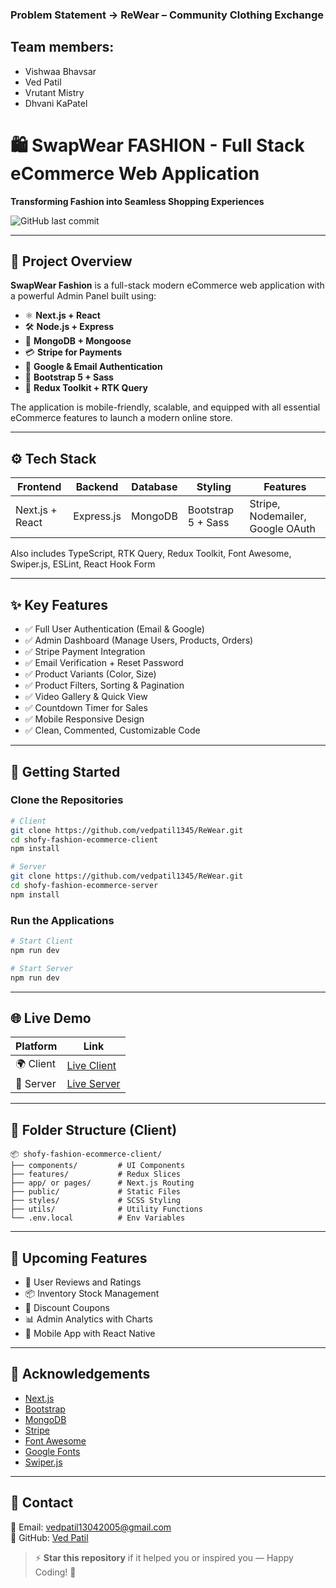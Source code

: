### Problem Statement -> ReWear – Community Clothing Exchange


## Team members:
- Vishwaa Bhavsar
- Ved Patil
- Vrutant Mistry
- Dhvani KaPatel

# 🛍️ SwapWear FASHION - Full Stack eCommerce Web Application

**Transforming Fashion into Seamless Shopping Experiences**

![GitHub last commit](https://img.shields.io/github/last-commit/vedpatil1345/ReWear)

---

## 🚀 Project Overview

**SwapWear Fashion** is a full-stack modern eCommerce web application with a powerful Admin Panel built using:

- ⚛️ **Next.js + React**
- 🛠️ **Node.js + Express**
- 🧠 **MongoDB + Mongoose**
- 💳 **Stripe for Payments**
- 🔐 **Google & Email Authentication**
- 🧵 **Bootstrap 5 + Sass**
- 🧰 **Redux Toolkit + RTK Query**

The application is mobile-friendly, scalable, and equipped with all essential eCommerce features to launch a modern online store.

---

## ⚙️ Tech Stack

| Frontend  | Backend   | Database | Styling | Features |
|-----------|-----------|----------|---------|----------|
| Next.js + React | Express.js | MongoDB | Bootstrap 5 + Sass | Stripe, Nodemailer, Google OAuth |

Also includes TypeScript, RTK Query, Redux Toolkit, Font Awesome, Swiper.js, ESLint, React Hook Form

---

## ✨ Key Features

- ✅ Full User Authentication (Email & Google)  
- ✅ Admin Dashboard (Manage Users, Products, Orders)  
- ✅ Stripe Payment Integration  
- ✅ Email Verification + Reset Password  
- ✅ Product Variants (Color, Size)  
- ✅ Product Filters, Sorting & Pagination  
- ✅ Video Gallery & Quick View  
- ✅ Countdown Timer for Sales  
- ✅ Mobile Responsive Design  
- ✅ Clean, Commented, Customizable Code  

---

## 🧪 Getting Started

### Clone the Repositories

```bash
# Client
git clone https://github.com/vedpatil1345/ReWear.git
cd shofy-fashion-ecommerce-client
npm install

# Server
git clone https://github.com/vedpatil1345/ReWear.git
cd shofy-fashion-ecommerce-server
npm install
```

### Run the Applications

```bash
# Start Client
npm run dev

# Start Server
npm run dev
```

---

## 🌐 Live Demo

| Platform | Link |
|----------|------|
| 🌍 Client | [Live Client](#) |
| 🧩 Server | [Live Server](#) |

---

## 📁 Folder Structure (Client)

```
📦 shofy-fashion-ecommerce-client/
├── components/         # UI Components
├── features/           # Redux Slices
├── app/ or pages/      # Next.js Routing
├── public/             # Static Files
├── styles/             # SCSS Styling
├── utils/              # Utility Functions
└── .env.local          # Env Variables
```

---

## 🔮 Upcoming Features

- 📝 User Reviews and Ratings  
- 📦 Inventory Stock Management  
- 🎫 Discount Coupons  
- 📊 Admin Analytics with Charts  
- 📱 Mobile App with React Native

---

## 🙌 Acknowledgements

- [Next.js](https://nextjs.org/)
- [Bootstrap](https://getbootstrap.com/)
- [MongoDB](https://www.mongodb.com/)
- [Stripe](https://stripe.com/)
- [Font Awesome](https://fontawesome.com/)
- [Google Fonts](https://fonts.google.com/)
- [Swiper.js](https://swiperjs.com/)

---

## 💌 Contact

📧 Email: vedpatil13042005@gmail.com  
🔗 GitHub: [Ved Patil](https://github.com/vedpatil1345/ReWear.git)

> ⚡ **Star this repository** if it helped you or inspired you — Happy Coding! 💙

